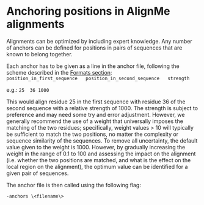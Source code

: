 # Anchoring positions in AlignMe alignments

Alignments can be optimized by including expert knowledge. Any number of anchors can be defined for positions in pairs of sequences that are known to belong together. 

Each anchor has to be given as a line in the anchor file, following the scheme described in the [Formats section](#formats.md):  
`position_in_first_sequence   position_in_second_sequence   strength`

e.g.: 
`25  36 1000`

This would align residue 25 in the first sequence with residue 36 of the second sequence with a relative strength of 1000. The strength is subject to preference and may need some try and error adjustment. However, we generally recommend the use of a weight that universally imposes the matching of the two residues; specifically, weight values > 10 will typically be sufficient to match the two positions, no matter the complexity or sequence similarity of the sequences. To remove all uncertainty, the default value given to the weight is 1000. However, by gradually increasing the weight in the range of 0.1 to 100 and assessing the impact on the alignment (i.e. whether the two positions are matched, and what is the effect on the local region on the alignment), the optimum value can be identified for a given pair of sequences.
 
The anchor file is then called using the following flag:

`-anchors \<filename\>`
